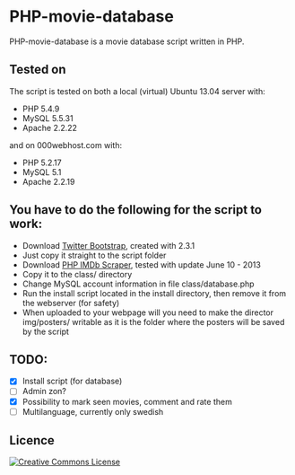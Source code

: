 PHP-movie-database
=======================
PHP-movie-database is a movie database script written in PHP.

Tested on
-------------------------
The script is tested on both a local (virtual) Ubuntu 13.04 server with:
* PHP 5.4.9
* MySQL 5.5.31
* Apache 2.2.22

and on 000webhost.com with:
* PHP 5.2.17
* MySQL 5.1
* Apache 2.2.19

You have to do the following for the script to work:
-------------------------
* Download [Twitter Bootstrap](http://twitter.github.com/bootstrap/), created with 2.3.1
 * Just copy it straight to the script folder
* Download [PHP IMDb Scraper](http://web3o.blogspot.se/2010/10/php-imdb-scraper-for-new-imdb-template.html), tested with update June 10 - 2013 
 * Copy it to the class/ directory
* Change MySQL account information in file class/database.php
* Run the install script located in the install directory, then remove it from the webserver (for safety)
* When uploaded to your webpage will you need to make the director img/posters/ writable as it is the folder where the posters will be saved by the script

TODO:
-------------------------
- [x] Install script (for database)
- [ ] Admin zon?
- [x] Possibility to mark seen movies, comment and rate them 
- [ ] Multilanguage, currently only swedish

Licence
-------------------------
[![Creative Commons License](http://i.creativecommons.org/l/by-sa/3.0/88x31.png)](http://creativecommons.org/licenses/by-sa/3.0/deed.en_US)

